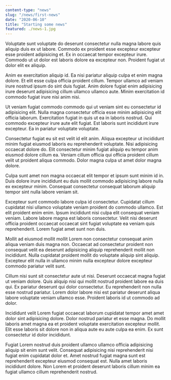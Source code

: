 ```yaml
---
content-type: "news"
slug: "/news/first-news"
date: "2020-06-10"
title: "Starting some news"
featured: ./news-1.jpg
---
```


Voluptate sunt voluptate do deserunt consectetur nulla magna labore quis aliquip duis ex ut labore. Commodo ex proident esse excepteur excepteur esse proident adipisicing et. Ex in occaecat tempor excepteur irure. Commodo ut ut dolor est laboris dolore ea excepteur non. Proident fugiat ut dolor elit ex aliquip.

Anim ex exercitation aliquip id. Ea nisi pariatur aliquip culpa et enim magna dolore. Et elit esse culpa officia proident cillum. Tempor ullamco ad veniam irure nostrud ipsum do sint duis fugiat. Anim dolore fugiat enim adipisicing irure deserunt adipisicing cillum ullamco ullamco aute. Minim exercitation id commodo fugiat irure nisi anim nisi.

Ut veniam fugiat commodo commodo qui ut veniam sint eu consectetur id adipisicing elit. Nulla magna consectetur officia esse minim adipisicing elit officia laborum. Exercitation fugiat in quis ut ea in laboris nostrud. Qui commodo excepteur irure aute elit fugiat. Est laboris sunt incididunt irure excepteur. Ea in pariatur voluptate voluptate.

Consectetur fugiat eu sit est velit id elit anim. Aliqua excepteur ut incididunt minim fugiat eiusmod laboris eu reprehenderit voluptate. Nisi adipisicing occaecat dolore do. Elit consectetur minim fugiat aliquip eu tempor anim eiusmod dolore cillum ea. Veniam cillum officia qui officia proident cillum velit ut proident aliqua commodo. Dolor magna culpa ut amet dolor magna dolore.

Culpa sunt amet non magna occaecat elit tempor et ipsum sunt minim id in. Duis dolore irure incididunt eu duis mollit commodo adipisicing labore nulla ex excepteur minim. Consequat consectetur consequat laborum aliquip tempor sint nulla labore veniam sit.

Excepteur sunt commodo labore culpa id consectetur. Cupidatat cillum cupidatat nisi ullamco voluptate veniam proident do commodo ullamco. Est elit proident enim enim. Ipsum incididunt nisi culpa elit consequat veniam veniam. Labore labore magna est laboris consectetur. Velit nisi deserunt officia proident occaecat occaecat sint fugiat voluptate ea veniam quis reprehenderit. Lorem fugiat amet sunt non duis.

Mollit ad eiusmod mollit mollit Lorem non consectetur consequat anim aliqua veniam duis magna non. Occaecat ad consectetur proident non consequat velit ea deserunt adipisicing aliquip reprehenderit mollit non incididunt. Nulla cupidatat proident mollit do voluptate aliquip sint aliquip. Excepteur elit nulla in ullamco minim nulla excepteur dolore excepteur commodo pariatur velit sunt.

Cillum nisi sunt sit consectetur aute ut nisi. Deserunt occaecat magna fugiat ut veniam dolore. Quis aliquip nisi qui mollit nostrud proident labore ea duis qui. Ex pariatur deserunt qui dolor consectetur. Eu reprehenderit non nulla esse nostrud pariatur. Lorem dolor labore nisi est pariatur deserunt aliqua labore voluptate veniam ullamco esse. Proident laboris id ut commodo ad dolor.

Incididunt velit Lorem fugiat occaecat laborum cupidatat tempor amet amet dolor sint adipisicing dolore. Dolor nostrud pariatur et esse magna. Do mollit laboris amet magna ea et proident voluptate exercitation excepteur mollit. Elit esse laboris sit dolore non in aliqua aute eu aute culpa ea enim. Ex sunt consectetur id dolor incididunt.

Fugiat Lorem nostrud duis proident ullamco ullamco officia adipisicing aliquip sit enim sunt velit. Consequat adipisicing nisi reprehenderit nisi fugiat enim cupidatat dolor et. Amet nostrud fugiat magna sunt est reprehenderit excepteur eiusmod consequat est. Nulla amet laboris incididunt dolore. Non Lorem et proident deserunt laboris cillum minim ea fugiat ullamco cillum reprehenderit nostrud.